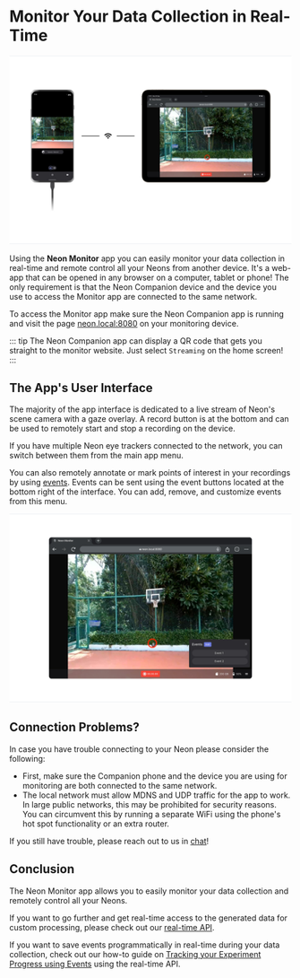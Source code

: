 # Monitor Your Data Collection in Real-Time

![Monitor App](./monitor-app.jpg)

Using the **Neon Monitor** app you can easily monitor your data collection in real-time and remote control all your Neons from another device. It's a web-app that can be opened in any browser on a computer, tablet or phone! The only requirement is that the Neon Companion device and the device you use to access the Monitor app are connected to the same network.

To access the Monitor app make sure the Neon Companion app is running and visit the page [neon.local:8080](http://neon.local:8080) on your monitoring device.

::: tip
The Neon Companion app can display a QR code that gets you straight to the monitor website. Just select `Streaming` on the home screen!
:::

## The App's User Interface

The majority of the app interface is dedicated to a live stream of Neon's scene camera with a gaze overlay. A record button is at the bottom and can be used to remotely start and stop a recording on the device.

If you have multiple Neon eye trackers connected to the network, you can switch between them from the main app menu.

You can also remotely annotate or mark points of interest in your recordings by using [events](/data-collection/events/). Events can be sent using the event buttons located at the bottom right of the interface. You can add, remove, and customize events from this menu.

![Monitor App UI](./monitor-ui.png)

## Connection Problems?

In case you have trouble connecting to your Neon please consider the following:

- First, make sure the Companion phone and the device you are using for monitoring are both connected to the same network.
- The local network must allow MDNS and UDP traffic for the app to work. In large public networks, this may be prohibited for security reasons. You can circumvent this by running a separate WiFi using the phone's hot spot functionality or an extra router.

If you still have trouble, please reach out to us in [chat](https://pupil-labs.com/chat/)!

## Conclusion

The Neon Monitor app allows you to easily monitor your data collection and remotely control all your Neons.

If you want to go further and get real-time access to the generated data for custom processing, please check out our [real-time API](/real-time-api/).

If you want to save events programmatically in real-time during your data collection, check out our how-to guide on [Tracking your Experiment Progress using Events](https://pupil-labs.github.io/pl-realtime-api/dev/cookbook/track-your-experiment-progress-using-events/) using the real-time API.

